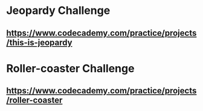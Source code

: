 # Jeopardy Challenge
## https://www.codecademy.com/practice/projects/this-is-jeopardy
# Roller-coaster Challenge
## https://www.codecademy.com/practice/projects/roller-coaster